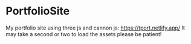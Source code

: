 # PortfolioSite
My portfolio site using three js and cannon js: https://tport.netlify.app/
It may take a second or two to load the assets please be patient!
